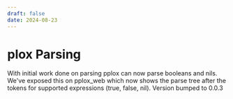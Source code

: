 ```yaml
---
draft: false
date: 2024-08-23
---
```


# plox Parsing
With initial work done on parsing pplox can now parse booleans and nils.
We've exposed this on pplox_web which now shows the parse tree after the tokens for supported expressions (true, false, nil).
Version bumped to 0.0.3
